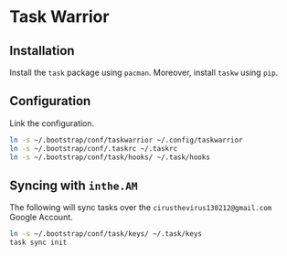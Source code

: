 # Task Warrior

## Installation

Install the `task` package using `pacman`. Moreover, install `taskw` using `pip`.

## Configuration

Link the configuration.

```sh
ln -s ~/.bootstrap/conf/taskwarrior ~/.config/taskwarrior
ln -s ~/.bootstrap/conf/.taskrc ~/.taskrc
ln -s ~/.bootstrap/conf/task/hooks/ ~/.task/hooks
```

## Syncing with `inthe.AM`

The following will sync tasks over the `cirusthevirus130212@gmail.com` Google Account.

```sh
ln -s ~/.bootstrap/conf/task/keys/ ~/.task/keys
task sync init
```
